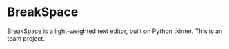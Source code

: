 # BreakSpace

BreakSpace is a light-weighted text editor, built on Python tkinter.
This is an team project.
